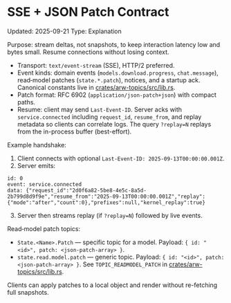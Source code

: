 # SSE + JSON Patch Contract
Updated: 2025-09-21
Type: Explanation

Purpose: stream deltas, not snapshots, to keep interaction latency low and bytes small. Resume connections without losing context.

- Transport: `text/event-stream` (SSE), HTTP/2 preferred.
- Event kinds: domain events (`models.download.progress`, `chat.message`), read‑model patches (`state.*.patch`), notices, and a startup ack. Canonical constants live in [crates/arw-topics/src/lib.rs](https://github.com/t3hw00t/ARW/blob/main/crates/arw-topics/src/lib.rs).
- Patch format: RFC 6902 (`application/json-patch+json`) with compact paths.
- Resume: client may send `Last-Event-ID`. Server acks with `service.connected` including `request_id`, `resume_from`, and replay metadata so clients can correlate logs. The query `?replay=N` replays from the in-process buffer (best-effort).

Example handshake:

1) Client connects with optional `Last-Event-ID: 2025-09-13T00:00:00.001Z`.
2) Server emits:

```
id: 0
event: service.connected
data: {"request_id":"2d0f6a82-5be8-4e5c-8a5d-2b799d8d9f9e","resume_from":"2025-09-13T00:00:00.001Z","replay":{"mode":"after","count":0},"prefixes":null,"kernel_replay":true}
```

3) Server then streams replay (if `?replay=N`) followed by live events.

Read‑model patch topics:

- `State.<Name>.Patch` — specific topic for a model. Payload: `{ id: "<id>", patch: <json-patch-array> }`.
- `state.read.model.patch` — generic topic. Payload: `{ id: "<id>", patch: <json-patch-array> }`. See `TOPIC_READMODEL_PATCH` in [crates/arw-topics/src/lib.rs](https://github.com/t3hw00t/ARW/blob/main/crates/arw-topics/src/lib.rs).

Clients can apply patches to a local object and render without re-fetching full snapshots.
